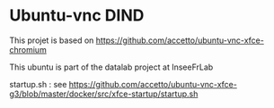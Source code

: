 # Ubuntu-vnc DIND

This projet is based on https://github.com/accetto/ubuntu-vnc-xfce-chromium

This ubuntu is part of the datalab project at InseeFrLab  

startup.sh : see https://github.com/accetto/ubuntu-vnc-xfce-g3/blob/master/docker/src/xfce-startup/startup.sh
